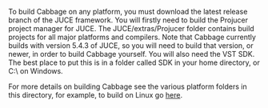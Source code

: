 To build Cabbage on any platform, you must download the latest release branch of the JUCE framework. You will firstly need to build the Projucer project manager for JUCE. The JUCE/extras/Projucer folder contains build projects for all major platforms and compilers. Note that Cabbage currently builds with version 5.4.3 of JUCE, so you will need to build that version, or newer, in order to build Cabbage yourself. You will also need the VST SDK. The best place to put this is in a folder called SDK in your home directory, or C:\ on Windows. 

For more details on building Cabbage see the various platform folders in this directory, for example, to build on Linux go [here](https://github.com/rorywalsh/cabbage/tree/master/Builds/LinuxMakefile). 
